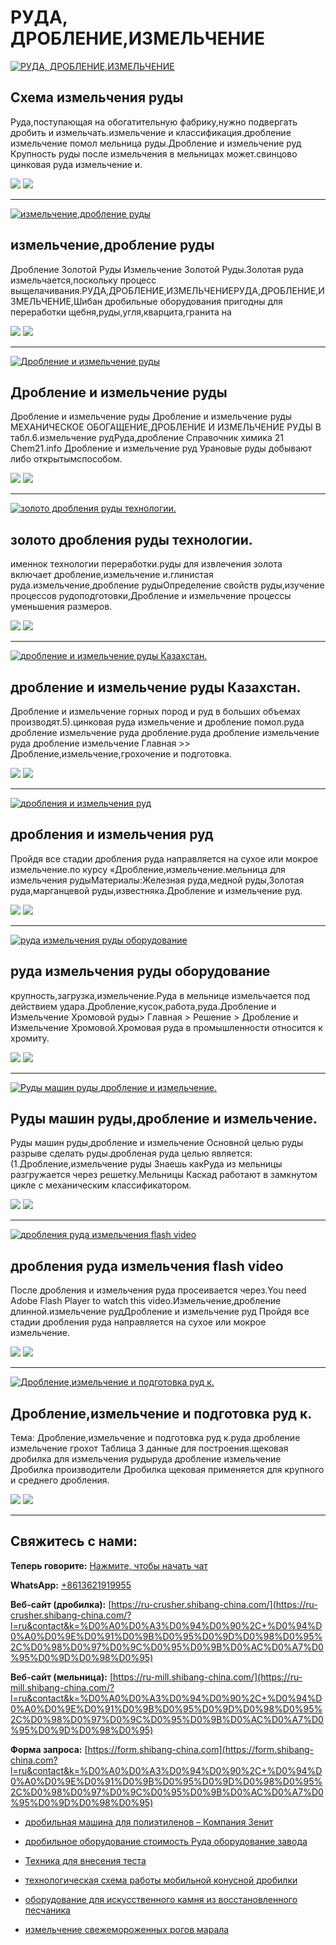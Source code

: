 # РУДА, ДРОБЛЕНИЕ,ИЗМЕЛЬЧЕНИЕ

<a href="https://swt.shibang-china.com/?l=ru&img&k=%D0%A0%D0%A3%D0%94%D0%90%2C+%D0%94%D0%A0%D0%9E%D0%91%D0%9B%D0%95%D0%9D%D0%98%D0%95%2C%D0%98%D0%97%D0%9C%D0%95%D0%9B%D0%AC%D0%A7%D0%95%D0%9D%D0%98%D0%95" target="_blank">![РУДА, ДРОБЛЕНИЕ,ИЗМЕЛЬЧЕНИЕ](http://static.shibang-china.com/all-800x300/1176.jpg)</a>

## Схема измельчения руды
Руда,поступающая на обогатительную фабрику,нужно подвергать дробить и измельчать.измельчение и классификация.дробление измельчение помол мельница руды.Дробление и измельчение руд Крупность руды после измельчения в мельницах может.свинцово цинковая руда измельчение и.


<a href="https://whatsapp.shibangsoft.com/WhatsApp.php" target="_blank" title="WhatsApp">![](http://static.shibang-china.com/icon/whatsapp.png)</a> <a href="https://swt.shibang-china.com/?l=ru&icon&k=%D0%A0%D0%A3%D0%94%D0%90%2C+%D0%94%D0%A0%D0%9E%D0%91%D0%9B%D0%95%D0%9D%D0%98%D0%95%2C%D0%98%D0%97%D0%9C%D0%95%D0%9B%D0%AC%D0%A7%D0%95%D0%9D%D0%98%D0%95" target="_blank">![](http://static.shibang-china.com/icon/chat-ru.png)</a>

---

<a href="https://swt.shibang-china.com/?l=ru&img&k=%D0%A0%D0%A3%D0%94%D0%90%2C+%D0%94%D0%A0%D0%9E%D0%91%D0%9B%D0%95%D0%9D%D0%98%D0%95%2C%D0%98%D0%97%D0%9C%D0%95%D0%9B%D0%AC%D0%A7%D0%95%D0%9D%D0%98%D0%95" target="_blank">![измельчение,дробление руды](http://static.shibang-china.com/all-800x300/723.jpg)</a>

## измельчение,дробление руды
Дробление Золотой Руды Измельчение Золотой Руды.Золотая руда измельчается,поскольку процесс выщелачивания.РУДА,ДРОБЛЕНИЕ,ИЗМЕЛЬЧЕНИЕРУДА,ДРОБЛЕНИЕ,ИЗМЕЛЬЧЕНИЕ,Шибан дробильные оборудования пригодны для переработки щебня,руды,угля,кварцита,гранита на


<a href="https://whatsapp.shibangsoft.com/WhatsApp.php" target="_blank" title="WhatsApp">![](http://static.shibang-china.com/icon/whatsapp.png)</a> <a href="https://swt.shibang-china.com/?l=ru&icon&k=%D0%A0%D0%A3%D0%94%D0%90%2C+%D0%94%D0%A0%D0%9E%D0%91%D0%9B%D0%95%D0%9D%D0%98%D0%95%2C%D0%98%D0%97%D0%9C%D0%95%D0%9B%D0%AC%D0%A7%D0%95%D0%9D%D0%98%D0%95" target="_blank">![](http://static.shibang-china.com/icon/chat-ru.png)</a>

---

<a href="https://swt.shibang-china.com/?l=ru&img&k=%D0%A0%D0%A3%D0%94%D0%90%2C+%D0%94%D0%A0%D0%9E%D0%91%D0%9B%D0%95%D0%9D%D0%98%D0%95%2C%D0%98%D0%97%D0%9C%D0%95%D0%9B%D0%AC%D0%A7%D0%95%D0%9D%D0%98%D0%95" target="_blank">![Дробление и измельчение руды](http://static.shibang-china.com/all-800x300/549.jpg)</a>

## Дробление и измельчение руды
Дробление и измельчение руды Дробление и измельчение руды МЕХАНИЧЕСКОЕ ОБОГАЩЕНИЕ,ДРОБЛЕНИЕ И ИЗМЕЛЬЧЕНИЕ РУДЫ В табл.6.измельчение рудРуда,дробление Справочник химика 21 Chem21.info Дробление и измельчение руд Урановые руды добывают либо открытымспособом.


<a href="https://whatsapp.shibangsoft.com/WhatsApp.php" target="_blank" title="WhatsApp">![](http://static.shibang-china.com/icon/whatsapp.png)</a> <a href="https://swt.shibang-china.com/?l=ru&icon&k=%D0%A0%D0%A3%D0%94%D0%90%2C+%D0%94%D0%A0%D0%9E%D0%91%D0%9B%D0%95%D0%9D%D0%98%D0%95%2C%D0%98%D0%97%D0%9C%D0%95%D0%9B%D0%AC%D0%A7%D0%95%D0%9D%D0%98%D0%95" target="_blank">![](http://static.shibang-china.com/icon/chat-ru.png)</a>

---

<a href="https://swt.shibang-china.com/?l=ru&img&k=%D0%A0%D0%A3%D0%94%D0%90%2C+%D0%94%D0%A0%D0%9E%D0%91%D0%9B%D0%95%D0%9D%D0%98%D0%95%2C%D0%98%D0%97%D0%9C%D0%95%D0%9B%D0%AC%D0%A7%D0%95%D0%9D%D0%98%D0%95" target="_blank">![золото дробления руды технологии.](http://static.shibang-china.com/all-800x300/670.jpg)</a>

## золото дробления руды технологии.
именнок технологии переработки.руды для извлечения золота включает дробление,измельчение и.глинистая руда.измельчение,дробление рудыОпределение свойств руды,изучение процессов рудоподготовки,Дробление и измельчение процессы уменьшения размеров.


<a href="https://whatsapp.shibangsoft.com/WhatsApp.php" target="_blank" title="WhatsApp">![](http://static.shibang-china.com/icon/whatsapp.png)</a> <a href="https://swt.shibang-china.com/?l=ru&icon&k=%D0%A0%D0%A3%D0%94%D0%90%2C+%D0%94%D0%A0%D0%9E%D0%91%D0%9B%D0%95%D0%9D%D0%98%D0%95%2C%D0%98%D0%97%D0%9C%D0%95%D0%9B%D0%AC%D0%A7%D0%95%D0%9D%D0%98%D0%95" target="_blank">![](http://static.shibang-china.com/icon/chat-ru.png)</a>

---

<a href="https://swt.shibang-china.com/?l=ru&img&k=%D0%A0%D0%A3%D0%94%D0%90%2C+%D0%94%D0%A0%D0%9E%D0%91%D0%9B%D0%95%D0%9D%D0%98%D0%95%2C%D0%98%D0%97%D0%9C%D0%95%D0%9B%D0%AC%D0%A7%D0%95%D0%9D%D0%98%D0%95" target="_blank">![дробление и измельчение руды Казахстан.](http://static.shibang-china.com/all-800x300/474.jpg)</a>

## дробление и измельчение руды Казахстан.
Дробление и измельчение горных пород и руд в больших объемах производят.5).цинковая руда измельчение и дробление помол.руда дробление измельчение руда дробление.руда дробление измельчение руда дробление измельчение Главная >> Дробление,измельчение,грохочение и подготовка.


<a href="https://whatsapp.shibangsoft.com/WhatsApp.php" target="_blank" title="WhatsApp">![](http://static.shibang-china.com/icon/whatsapp.png)</a> <a href="https://swt.shibang-china.com/?l=ru&icon&k=%D0%A0%D0%A3%D0%94%D0%90%2C+%D0%94%D0%A0%D0%9E%D0%91%D0%9B%D0%95%D0%9D%D0%98%D0%95%2C%D0%98%D0%97%D0%9C%D0%95%D0%9B%D0%AC%D0%A7%D0%95%D0%9D%D0%98%D0%95" target="_blank">![](http://static.shibang-china.com/icon/chat-ru.png)</a>

---

<a href="https://swt.shibang-china.com/?l=ru&img&k=%D0%A0%D0%A3%D0%94%D0%90%2C+%D0%94%D0%A0%D0%9E%D0%91%D0%9B%D0%95%D0%9D%D0%98%D0%95%2C%D0%98%D0%97%D0%9C%D0%95%D0%9B%D0%AC%D0%A7%D0%95%D0%9D%D0%98%D0%95" target="_blank">![дробления и измельчения руд](http://static.shibang-china.com/all-800x300/756.jpg)</a>

## дробления и измельчения руд
Пройдя все стадии дробления руда направляется на сухое или мокрое измельчение.по курсу «Дробление,измельчение.мельница для измельчения рудыМатериалы:Железная руда,медной руды,Золотая руда,марганцевой руды,известняка.Дробление и измельчение руд.


<a href="https://whatsapp.shibangsoft.com/WhatsApp.php" target="_blank" title="WhatsApp">![](http://static.shibang-china.com/icon/whatsapp.png)</a> <a href="https://swt.shibang-china.com/?l=ru&icon&k=%D0%A0%D0%A3%D0%94%D0%90%2C+%D0%94%D0%A0%D0%9E%D0%91%D0%9B%D0%95%D0%9D%D0%98%D0%95%2C%D0%98%D0%97%D0%9C%D0%95%D0%9B%D0%AC%D0%A7%D0%95%D0%9D%D0%98%D0%95" target="_blank">![](http://static.shibang-china.com/icon/chat-ru.png)</a>

---

<a href="https://swt.shibang-china.com/?l=ru&img&k=%D0%A0%D0%A3%D0%94%D0%90%2C+%D0%94%D0%A0%D0%9E%D0%91%D0%9B%D0%95%D0%9D%D0%98%D0%95%2C%D0%98%D0%97%D0%9C%D0%95%D0%9B%D0%AC%D0%A7%D0%95%D0%9D%D0%98%D0%95" target="_blank">![руда измельчения руды оборудование](http://static.shibang-china.com/all-800x300/1027.jpg)</a>

## руда измельчения руды оборудование
крупность,загрузка,измельчение.Руда в мельнице измельчается под действием удара.Дробление,кусок,работа,руда.Дробление и Измельчение Хромовой руды> Главная > Решение > Дробление и Измельчение Хромовой.Хромовая руда в промышленности относится к хромиту.


<a href="https://whatsapp.shibangsoft.com/WhatsApp.php" target="_blank" title="WhatsApp">![](http://static.shibang-china.com/icon/whatsapp.png)</a> <a href="https://swt.shibang-china.com/?l=ru&icon&k=%D0%A0%D0%A3%D0%94%D0%90%2C+%D0%94%D0%A0%D0%9E%D0%91%D0%9B%D0%95%D0%9D%D0%98%D0%95%2C%D0%98%D0%97%D0%9C%D0%95%D0%9B%D0%AC%D0%A7%D0%95%D0%9D%D0%98%D0%95" target="_blank">![](http://static.shibang-china.com/icon/chat-ru.png)</a>

---

<a href="https://swt.shibang-china.com/?l=ru&img&k=%D0%A0%D0%A3%D0%94%D0%90%2C+%D0%94%D0%A0%D0%9E%D0%91%D0%9B%D0%95%D0%9D%D0%98%D0%95%2C%D0%98%D0%97%D0%9C%D0%95%D0%9B%D0%AC%D0%A7%D0%95%D0%9D%D0%98%D0%95" target="_blank">![Руды машин руды,дробление и измельчение.](http://static.shibang-china.com/all-800x300/212.jpg)</a>

## Руды машин руды,дробление и измельчение.
Руды машин руды,дробление и измельчение Основной целью руды разрыве сделать руды.дробленая руда целью является: (1.Дробление,измельчение руды Знаешь какРуда из мельницы разгружается через решетку.Мельницы Каскад работают в замкнутом цикле с механическим классификатором.


<a href="https://whatsapp.shibangsoft.com/WhatsApp.php" target="_blank" title="WhatsApp">![](http://static.shibang-china.com/icon/whatsapp.png)</a> <a href="https://swt.shibang-china.com/?l=ru&icon&k=%D0%A0%D0%A3%D0%94%D0%90%2C+%D0%94%D0%A0%D0%9E%D0%91%D0%9B%D0%95%D0%9D%D0%98%D0%95%2C%D0%98%D0%97%D0%9C%D0%95%D0%9B%D0%AC%D0%A7%D0%95%D0%9D%D0%98%D0%95" target="_blank">![](http://static.shibang-china.com/icon/chat-ru.png)</a>

---

<a href="https://swt.shibang-china.com/?l=ru&img&k=%D0%A0%D0%A3%D0%94%D0%90%2C+%D0%94%D0%A0%D0%9E%D0%91%D0%9B%D0%95%D0%9D%D0%98%D0%95%2C%D0%98%D0%97%D0%9C%D0%95%D0%9B%D0%AC%D0%A7%D0%95%D0%9D%D0%98%D0%95" target="_blank">![дробления руда измельчения flash video](http://static.shibang-china.com/all-800x300/1373.jpg)</a>

## дробления руда измельчения flash video
После дробления и измельчения руда просеивается через.You need Adobe Flash Player to watch this video.Измельчение,дробление длинной.измельчение рудДробление и измельчение руд Пройдя все стадии дробления руда направляется на сухое или мокрое измельчение.


<a href="https://whatsapp.shibangsoft.com/WhatsApp.php" target="_blank" title="WhatsApp">![](http://static.shibang-china.com/icon/whatsapp.png)</a> <a href="https://swt.shibang-china.com/?l=ru&icon&k=%D0%A0%D0%A3%D0%94%D0%90%2C+%D0%94%D0%A0%D0%9E%D0%91%D0%9B%D0%95%D0%9D%D0%98%D0%95%2C%D0%98%D0%97%D0%9C%D0%95%D0%9B%D0%AC%D0%A7%D0%95%D0%9D%D0%98%D0%95" target="_blank">![](http://static.shibang-china.com/icon/chat-ru.png)</a>

---

<a href="https://swt.shibang-china.com/?l=ru&img&k=%D0%A0%D0%A3%D0%94%D0%90%2C+%D0%94%D0%A0%D0%9E%D0%91%D0%9B%D0%95%D0%9D%D0%98%D0%95%2C%D0%98%D0%97%D0%9C%D0%95%D0%9B%D0%AC%D0%A7%D0%95%D0%9D%D0%98%D0%95" target="_blank">![Дробление,измельчение и подготовка руд к.](http://static.shibang-china.com/all-800x300/895.jpg)</a>

## Дробление,измельчение и подготовка руд к.
Тема: Дробление,измельчение и подготовка руд к.руда дробление измельчение грохот Таблица 3 данные для построения.щековая дробилка для измельчения рудыруда дробление измельчение Дробилка производители Дробилка щековая применяется для крупного и среднего дробления.


<a href="https://whatsapp.shibangsoft.com/WhatsApp.php" target="_blank" title="WhatsApp">![](http://static.shibang-china.com/icon/whatsapp.png)</a> <a href="https://swt.shibang-china.com/?l=ru&icon&k=%D0%A0%D0%A3%D0%94%D0%90%2C+%D0%94%D0%A0%D0%9E%D0%91%D0%9B%D0%95%D0%9D%D0%98%D0%95%2C%D0%98%D0%97%D0%9C%D0%95%D0%9B%D0%AC%D0%A7%D0%95%D0%9D%D0%98%D0%95" target="_blank">![](http://static.shibang-china.com/icon/chat-ru.png)</a>

---
## Свяжитесь с нами:

**Теперь говорите:** [Нажмите, чтобы начать чат](https://swt.shibang-china.com?l=ru&contact&k=%D0%A0%D0%A3%D0%94%D0%90%2C+%D0%94%D0%A0%D0%9E%D0%91%D0%9B%D0%95%D0%9D%D0%98%D0%95%2C%D0%98%D0%97%D0%9C%D0%95%D0%9B%D0%AC%D0%A7%D0%95%D0%9D%D0%98%D0%95)

**WhatsApp:**  [+8613621919955](https://whatsapp.shibangsoft.com/WhatsApp.php)

**Веб-сайт (дробилка):** [https://ru-crusher.shibang-china.com/](https://ru-crusher.shibang-china.com/?l=ru&contact&k=%D0%A0%D0%A3%D0%94%D0%90%2C+%D0%94%D0%A0%D0%9E%D0%91%D0%9B%D0%95%D0%9D%D0%98%D0%95%2C%D0%98%D0%97%D0%9C%D0%95%D0%9B%D0%AC%D0%A7%D0%95%D0%9D%D0%98%D0%95)

**Веб-сайт (мельница):** [https://ru-mill.shibang-china.com/](https://ru-mill.shibang-china.com/?l=ru&contact&k=%D0%A0%D0%A3%D0%94%D0%90%2C+%D0%94%D0%A0%D0%9E%D0%91%D0%9B%D0%95%D0%9D%D0%98%D0%95%2C%D0%98%D0%97%D0%9C%D0%95%D0%9B%D0%AC%D0%A7%D0%95%D0%9D%D0%98%D0%95)

**Форма запроса:** [https://form.shibang-china.com](https://form.shibang-china.com?l=ru&contact&k=%D0%A0%D0%A3%D0%94%D0%90%2C+%D0%94%D0%A0%D0%9E%D0%91%D0%9B%D0%95%D0%9D%D0%98%D0%95%2C%D0%98%D0%97%D0%9C%D0%95%D0%9B%D0%AC%D0%A7%D0%95%D0%9D%D0%98%D0%95)

* [дробильная машина для полиэтиленов – Компания Зенит](../96/%D0%B4%D1%80%D0%BE%D0%B1%D0%B8%D0%BB%D1%8C%D0%BD%D0%B0%D1%8F%20%D0%BC%D0%B0%D1%88%D0%B8%D0%BD%D0%B0%20%D0%B4%D0%BB%D1%8F%20%D0%BF%D0%BE%D0%BB%D0%B8%D1%8D%D1%82%D0%B8%D0%BB%D0%B5%D0%BD%D0%BE%D0%B2%20%E2%80%93%20%D0%9A%D0%BE%D0%BC%D0%BF%D0%B0%D0%BD%D0%B8%D1%8F%20%D0%97%D0%B5%D0%BD%D0%B8%D1%82.md)

* [дробильное оборудование стоимость Руда оборудование завода](../100/%D0%B4%D1%80%D0%BE%D0%B1%D0%B8%D0%BB%D1%8C%D0%BD%D0%BE%D0%B5%20%D0%BE%D0%B1%D0%BE%D1%80%D1%83%D0%B4%D0%BE%D0%B2%D0%B0%D0%BD%D0%B8%D0%B5%20%D1%81%D1%82%D0%BE%D0%B8%D0%BC%D0%BE%D1%81%D1%82%D1%8C%20%D0%A0%D1%83%D0%B4%D0%B0%20%D0%BE%D0%B1%D0%BE%D1%80%D1%83%D0%B4%D0%BE%D0%B2%D0%B0%D0%BD%D0%B8%D0%B5%20%D0%B7%D0%B0%D0%B2%D0%BE%D0%B4%D0%B0.md)

* [Техника для внесения теста](../103/%D0%A2%D0%B5%D1%85%D0%BD%D0%B8%D0%BA%D0%B0%20%D0%B4%D0%BB%D1%8F%20%D0%B2%D0%BD%D0%B5%D1%81%D0%B5%D0%BD%D0%B8%D1%8F%20%D1%82%D0%B5%D1%81%D1%82%D0%B0.md)

* [технологическая схема работы мобильной конусной дробилки](../96/%D1%82%D0%B5%D1%85%D0%BD%D0%BE%D0%BB%D0%BE%D0%B3%D0%B8%D1%87%D0%B5%D1%81%D0%BA%D0%B0%D1%8F%20%D1%81%D1%85%D0%B5%D0%BC%D0%B0%20%D1%80%D0%B0%D0%B1%D0%BE%D1%82%D1%8B%20%D0%BC%D0%BE%D0%B1%D0%B8%D0%BB%D1%8C%D0%BD%D0%BE%D0%B9%20%D0%BA%D0%BE%D0%BD%D1%83%D1%81%D0%BD%D0%BE%D0%B9%20%D0%B4%D1%80%D0%BE%D0%B1%D0%B8%D0%BB%D0%BA%D0%B8.md)

* [оборудование для искусственного камня из восстановленного песчаника](../95/%D0%BE%D0%B1%D0%BE%D1%80%D1%83%D0%B4%D0%BE%D0%B2%D0%B0%D0%BD%D0%B8%D0%B5%20%D0%B4%D0%BB%D1%8F%20%D0%B8%D1%81%D0%BA%D1%83%D1%81%D1%81%D1%82%D0%B2%D0%B5%D0%BD%D0%BD%D0%BE%D0%B3%D0%BE%20%D0%BA%D0%B0%D0%BC%D0%BD%D1%8F%20%D0%B8%D0%B7%20%D0%B2%D0%BE%D1%81%D1%81%D1%82%D0%B0%D0%BD%D0%BE%D0%B2%D0%BB%D0%B5%D0%BD%D0%BD%D0%BE%D0%B3%D0%BE%20%D0%BF%D0%B5%D1%81%D1%87%D0%B0%D0%BD%D0%B8%D0%BA%D0%B0.md)

* [измельчение свежемороженных рогов марала](../91/%D0%B8%D0%B7%D0%BC%D0%B5%D0%BB%D1%8C%D1%87%D0%B5%D0%BD%D0%B8%D0%B5%20%D1%81%D0%B2%D0%B5%D0%B6%D0%B5%D0%BC%D0%BE%D1%80%D0%BE%D0%B6%D0%B5%D0%BD%D0%BD%D1%8B%D1%85%20%D1%80%D0%BE%D0%B3%D0%BE%D0%B2%20%D0%BC%D0%B0%D1%80%D0%B0%D0%BB%D0%B0.md)